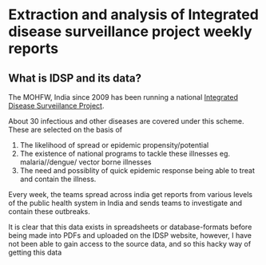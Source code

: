 # Extraction and analysis of Integrated disease surveillance project weekly reports

## What is IDSP and its data?

The MOHFW, India since 2009 has been running a national [Integrated Disease Surveiilance Project](https://idsp.nic.in/). 

About 30 infectious and other diseases are covered under this scheme. These are selected on the basis of

1. The likelihood of spread or epidemic propensity/potential
2. The existence of national programs to tackle these illnesses eg. malaria//dengue/ vector borne illnesses
3. The need and possiblity of quick epidemic response being able to treat and contain the illness. 

Every week, the teams spread across india get reports from various levels of the public health system in
India and sends teams to investigate and contain these outbreaks.

It is clear that this data exists in spreadsheets or database-formats before being made into PDFs
and uploaded on the IDSP website, however, I have not been able to gain access to the source data, 
and so this hacky way of getting this data



